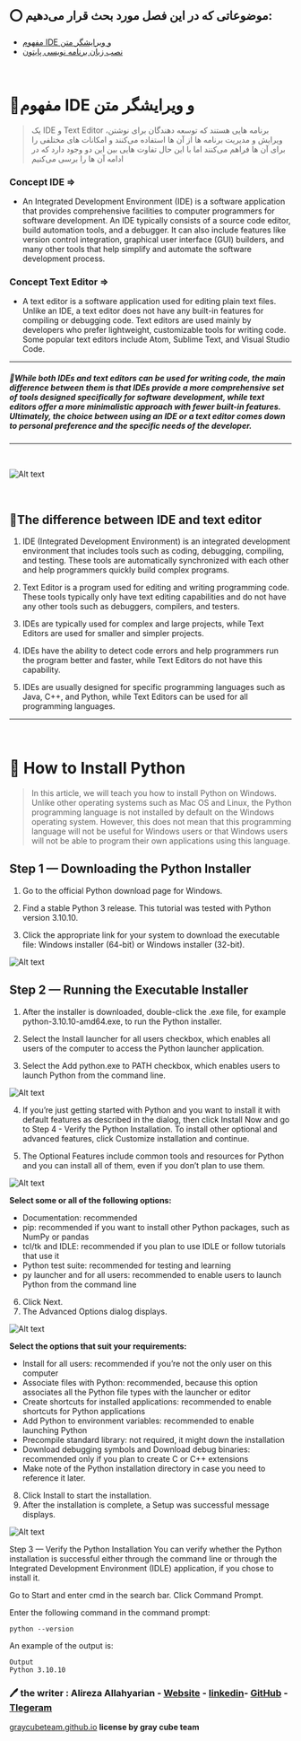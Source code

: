 ## ⭕️ موضوعاتی که در این فصل مورد بحث قرار می‌دهیم:

- [مفهوم IDE و ویرایشگر متن](#concept-of-ide--text-editor)
- [نصب زبان برنامه نویسی پایتون](#-how-to-install-python)

</br>


# 💎مفهوم IDE و ویرایشگر متن
> یک IDE و Text Editor برنامه هایی هستند که توسعه دهندگان برای نوشتن، ویرایش و مدیریت برنامه ها از آن ها استفاده می‌کنند و امکانات های مختلفی را برای آن ها فراهم می‌کنند 
اما با این حال تفاوت هایی بین این دو وجود دارد که در ادامه آن ها را برسی می‌کنیم

### **Concept IDE** =>
- An Integrated Development Environment (IDE) is a software application that provides comprehensive facilities to computer programmers for software development. An IDE typically consists of a source code editor, build automation tools, and a debugger. It can also include features like version control integration, graphical user interface (GUI) builders, and many other tools that help simplify and automate the software development process.

### **Concept Text Editor** =>
- A text editor is a software application used for editing plain text files. Unlike an IDE, a text editor does not have any built-in features for compiling or debugging code. Text editors are used mainly by developers who prefer lightweight, customizable tools for writing code. Some popular text editors include Atom, Sublime Text, and Visual Studio Code.

---
##### 🔹While both IDEs and text editors can be used for writing code, the main difference between them is that IDEs provide a more comprehensive set of tools designed specifically for software development, while text editors offer a more minimalistic approach with fewer built-in features. Ultimately, the choice between using an IDE or a text editor comes down to personal preference and the specific needs of the developer.
---

</br>

![Alt text](../../src/ProgrammingEditors.jpg)

</br>

## 💢The difference between IDE and text editor

1. IDE (Integrated Development Environment) is an integrated development environment that includes tools such as coding, debugging, compiling, and testing. These tools are automatically synchronized with each other and help programmers quickly build complex programs.

2. Text Editor is a program used for editing and writing programming code. These tools typically only have text editing capabilities and do not have any other tools such as debuggers, compilers, and testers.

3. IDEs are typically used for complex and large projects, while Text Editors are used for smaller and simpler projects.

4. IDEs have the ability to detect code errors and help programmers run the program better and faster, while Text Editors do not have this capability.

5. IDEs are usually designed for specific programming languages such as Java, C++, and Python, while Text Editors can be used for all programming languages.

***

</br>

# 🐍 How to Install Python
> In this article, we will teach you how to install Python on Windows. Unlike other operating systems such as Mac OS and Linux, the Python programming language is not installed by default on the Windows operating system. However, this does not mean that this programming language will not be useful for Windows users or that Windows users will not be able to program their own applications using this language.

## Step 1 — Downloading the Python Installer
1. Go to the official Python download page for Windows.

2. Find a stable Python 3 release. This tutorial was tested with Python version 3.10.10.

3. Click the appropriate link for your system to download the executable file: Windows installer (64-bit) or Windows installer (32-bit).

![Alt text](../../src/1.png)

## Step 2 — Running the Executable Installer
1. After the installer is downloaded, double-click the .exe file, for example python-3.10.10-amd64.exe, to run the Python installer.

2. Select the Install launcher for all users checkbox, which enables all users of the computer to access the Python launcher application.

3. Select the Add python.exe to PATH checkbox, which enables users to launch Python from the command line.

![Alt text](../../src/2.png)

4. If you’re just getting started with Python and you want to install it with default features as described in the dialog, then click Install Now and go to Step 4 - Verify the Python Installation. To install other optional and advanced features, click Customize installation and continue.

5. The Optional Features include common tools and resources for Python and you can install all of them, even if you don’t plan to use them.

![Alt text](../../src/3.png)

**Select some or all of the following options:**

- Documentation: recommended
- pip: recommended if you want to install other Python packages, such as NumPy or pandas
- tcl/tk and IDLE: recommended if you plan to use IDLE or follow tutorials that use it
- Python test suite: recommended for testing and learning
- py launcher and for all users: recommended to enable users to launch Python from the command line

6. Click Next.
7. The Advanced Options dialog displays.

![Alt text](../../src/4.png)

**Select the options that suit your requirements:**

- Install for all users: recommended if you’re not the only user on this computer
- Associate files with Python: recommended, because this option associates all the Python file types with the launcher or editor
- Create shortcuts for installed applications: recommended to enable shortcuts for Python applications
- Add Python to environment variables: recommended to enable launching Python
- Precompile standard library: not required, it might down the installation
- Download debugging symbols and Download debug binaries: recommended only if you plan to create C or C++ extensions
- Make note of the Python installation directory in case you need to reference it later.

8. Click Install to start the installation.
9. After the installation is complete, a Setup was successful message displays.

![Alt text](../../src/5.png)

Step 3 — Verify the Python Installation
You can verify whether the Python installation is successful either through the command line or through the Integrated Development Environment (IDLE) application, if you chose to install it.

Go to Start and enter cmd in the search bar. Click Command Prompt.

Enter the following command in the command prompt:
```
python --version
```
An example of the output is:
```
Output
Python 3.10.10
```

### 🖊 the writer : Alireza Allahyarian - [Website](http://microhex.info/) - [linkedin](https://www.linkedin.com/in/alireza-allahyarian-658658258/)- [GitHub](https://github.com/graymicro) - [Tlegeram](https://t.me/graycubeteam) 
[graycubeteam.github.io](graycubeteam.github.io)
**license by gray cube team**
